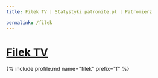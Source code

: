 ```yaml
---
title: Filek TV | Statystyki patronite.pl | Patromierz

permalink: /filek
---
```


# [Filek TV](https://patronite.pl/filek)

{% include profile.md name="filek" prefix="f" %}
